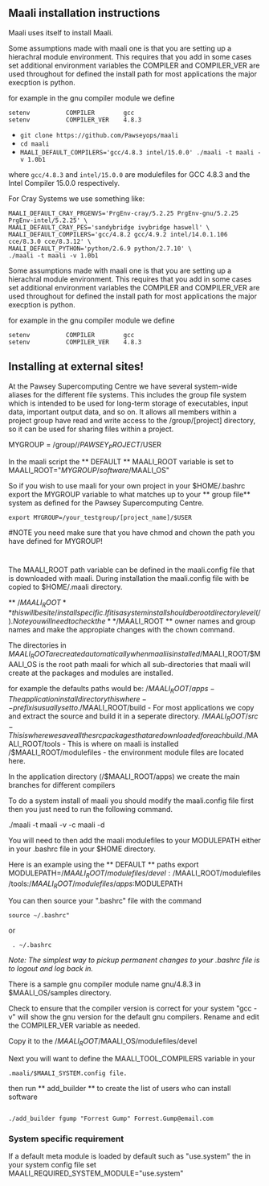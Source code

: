 ##  Maali installation instructions 
Maali uses itself to install Maali. 

Some assumptions made with maali one is that you are setting up a hierachral module 
environment. This requires that you add in some cases set additional environment
variables the COMPILER and COMPILER_VER are used throughout for defined the install
path for most applications the major execption is python.

for example in the gnu compiler module we define 
```
setenv          COMPILER        gcc
setenv          COMPILER_VER    4.8.3
```

* `git clone https://github.com/Pawseyops/maali`
* `cd maali`
* `MAALI_DEFAULT_COMPILERS='gcc/4.8.3 intel/15.0.0' ./maali -t maali -v 1.0b1`

where `gcc/4.8.3` and `intel/15.0.0` are modulefiles for GCC 4.8.3 and the Intel Compiler 15.0.0 respectively.

For Cray Systems we use something like:

```
MAALI_DEFAULT_CRAY_PRGENVS='PrgEnv-cray/5.2.25 PrgEnv-gnu/5.2.25 PrgEnv-intel/5.2.25' \
MAALI_DEFAULT_CRAY_PES='sandybridge ivybridge haswell' \
MAALI_DEFAULT_COMPILERS='gcc/4.8.2 gcc/4.9.2 intel/14.0.1.106 cce/8.3.0 cce/8.3.12' \
MAALI_DEFAULT_PYTHON='python/2.6.9 python/2.7.10' \
./maali -t maali -v 1.0b1
```


Some assumptions made with maali one is that you are setting up a hierachral module 
environment. This requires that you add in some cases set additional environment
variables the COMPILER and COMPILER_VER are used throughout for defined the install
path for most applications the major execption is python.

for example in the gnu compiler module we define 
```
setenv          COMPILER        gcc
setenv          COMPILER_VER    4.8.3
```

## Installing at external sites!
At the Pawsey Supercomputing Centre we have several system-wide aliases for the different 
file systems.  This includes the group file system which is intended to be used for 
long-term storage of executables, input data, important output data, and so on. It allows all 
members within a project group have read and write access to the /group/[project] directory, 
so it can be used for sharing files within a project. 

MYGROUP = /group//$PAWSEY_PROJECT/$USER

In the maali script the ** DEFAULT ** MAALI_ROOT variable is set to
MAALI_ROOT="$MYGROUP/software/$MAALI_OS"

So if you wish to use maali for your own project
in your $HOME/.bashrc export the MYGROUP variable to what matches up to your ** group file** system
as defined for the Pawsey Supercomputing Centre.
 
```
export MYGROUP=/your_testgroup/[project_name]/$USER
```
#NOTE you need make sure that you have chmod and chown the path you have defined for MYGROUP!
#


The MAALI_ROOT path variable can be defined in the maali.config file that is downloaded with maali.
During installation the maali.config file with be copied to $HOME/.maali directory.

** /$MAALI_ROOT ** this will be site/install specific. If it is a system install should 
be root directory level (/).  Note you will need to check the ** /$MAALI_ROOT **
owner names and group names and make the appropiate changes with the chown command.

The directories in $MAALI_ROOT are created automatically when maali is installed
/$MAALI_ROOT/$MAALI_OS is the root path maali for which all sub-directories that maali will
create at the packages and modules are installed.

for example the defaults paths would be:
/$MAALI_ROOT/apps - The application install directory this where 
                              --prefix is usually set to.  
/$MAALI_ROOT/build - For most applications we copy and extract the 
                               source and build it in a seperate directory.
/$MAALI_ROOT/src - This is where we save all the src packages that 
                             are downloaded for each build.
/$MAALI_ROOT/tools - This is where on maali is installed
/$MAALI_ROOT/modulefiles - the environment module files are located here.

In the application directory (/$MAALI_ROOT/apps) we create the main 
branches for different compilers 

To do a system install of maali you should modify the maali.config file first then 
you just need to run the following command.  

./maali -t maali -v <version> -c maali -d

You will need to then add the maali modulefiles to your MODULEPATH
either in your .bashrc file in your $HOME directory.  

Here is an example using the ** DEFAULT ** paths 
export MODULEPATH=/$MAALI_ROOT/modulefiles/devel:/$MAALI_ROOT/modulefiles/tools:/$MAALI_ROOT/modulefiles/apps:$MODULEPATH

You can then source your ".bashrc" file with the command 
```
source ~/.bashrc"
```
or 
```
 . ~/.bashrc
 ```
 
_Note: The simplest way to pickup permanent changes to your .bashrc file is to logout and log back in._

There is a sample gnu compiler module name gnu/4.8.3 in $MAALI_OS/samples 
directory. 

Check to ensure that the compiler version is correct for your system 
"gcc -v" will show the gnu version for the default gnu compilers.
Rename and edit the COMPILER_VER variable as needed.

Copy it to the /$MAALI_ROOT/$MAALI_OS/modulefiles/devel  

Next you will want to define the MAALI_TOOL_COMPILERS variable in your 
```
.maali/$MAALI_SYSTEM.config file.
```
then run ** add_builder ** to create the list of users who can install software

```

./add_builder fgump "Forrest Gump" Forrest.Gump@email.com
```

### System specific requirement
If a default meta module is loaded by default such as "use.system" the
in your system config file set MAALI_REQUIRED_SYSTEM_MODULE="use.system"



